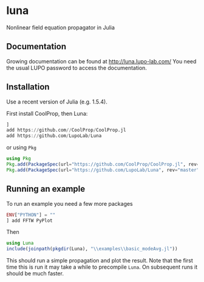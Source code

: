 # luna
Nonlinear field equation propagator in Julia

## Documentation

Growing documentation can be found at http://luna.lupo-lab.com/
You need the usual LUPO password to access the documentation.

## Installation
Use a recent version of Julia (e.g. 1.5.4).

First install CoolProp, then Luna:

```julia
]
add https://github.com//CoolProp/CoolProp.jl
add https://github.com/LupoLab/Luna
```

or using `Pkg`

```julia
using Pkg
Pkg.add(PackageSpec(url="https://github.com/CoolProp/CoolProp.jl", rev="master"))
Pkg.add(PackageSpec(url="https://github.com/LupoLab/Luna", rev="master")
```

## Running an example
To run an example you need a few more packages
```julia
ENV["PYTHON"] = ""
] add FFTW PyPlot
```

Then
```julia
using Luna
include(joinpath(pkgdir(Luna), "\\examples\\basic_modeAvg.jl"))
```

This should run a simple propagation and plot the result. Note that the first time this is run it may take a while to precompile `Luna`. On subsequent runs it should be much faster.
